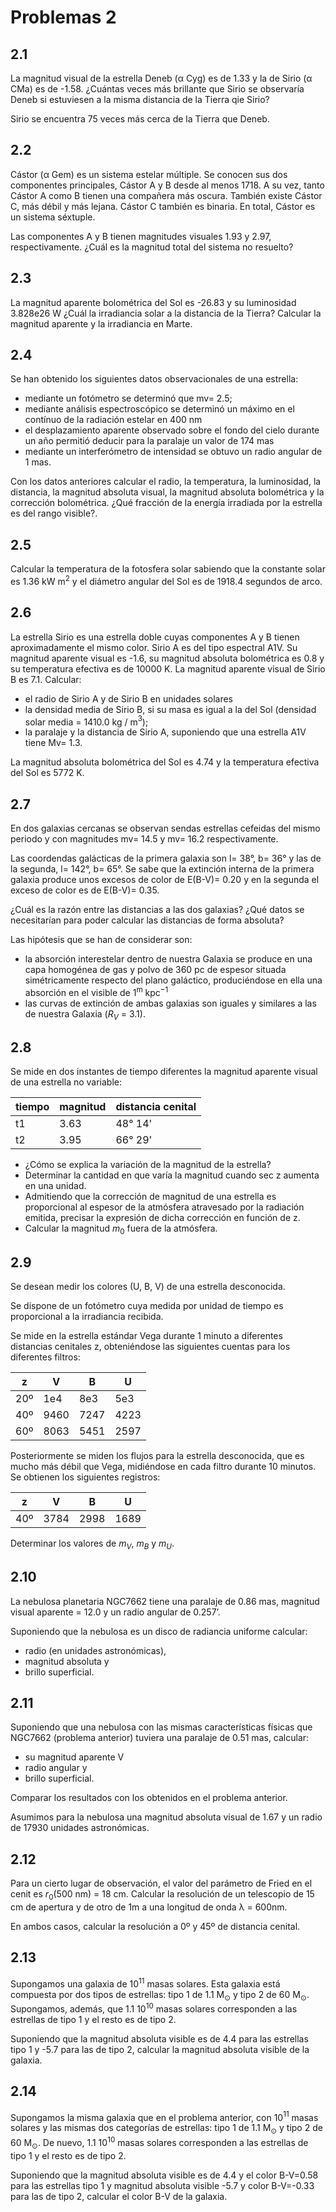 # Problemas 2

## 2.1
La magnitud visual de la estrella Deneb (α Cyg) es de 1.33 y la de Sirio (α CMa) es de -1.58. ¿Cuántas veces más brillante que Sirio se observaría Deneb si estuviesen a la misma distancia de la Tierra qie Sirio? 

Sirio se encuentra 75 veces más cerca de la Tierra que Deneb.

## 2.2
Cástor (α Gem) es un sistema estelar múltiple. Se conocen sus dos componentes principales, Cástor A y B desde al menos 1718. A su vez, tanto Cástor A como B tienen una compañera más oscura. También existe Cástor C, más débil y más lejana. Cástor C también es binaria. En total, Cástor es un sistema séxtuple.

Las componentes A y B tienen magnitudes visuales 1.93 y 2.97, respectivamente. ¿Cuál es la magnitud total del sistema no resuelto?

## 2.3
La magnitud aparente bolométrica del Sol es -26.83 y su luminosidad 3.828e26 W 
¿Cuál la irradiancia solar a la distancia de la Tierra? Calcular la magnitud aparente y la irradiancia en Marte.

## 2.4
Se han obtenido los siguientes datos observacionales de una estrella: 

* mediante un fotómetro se determinó que mv= 2.5; 
* mediante análisis espectroscópico se determinó un máximo en el contínuo de la radiación estelar en 400 nm
* el desplazamiento aparente observado sobre el fondo del cielo durante un año permitió deducir para la paralaje un valor de 174 mas 
* mediante un interferómetro de intensidad se obtuvo un radio angular de 1 mas. 

Con los datos anteriores calcular el radio, la temperatura, la luminosidad, la distancia, la magnitud absoluta visual, la magnitud absoluta bolométrica y la corrección bolométrica. ¿Qué fracción de la energía irradiada por la estrella es del rango visible?.

## 2.5
Calcular la temperatura de la fotosfera solar sabiendo que la constante solar es 1.36 kW m$^2$ y el diámetro angular del Sol es de 1918.4 segundos de arco.

## 2.6
La estrella Sirio es una estrella doble cuyas componentes A y B tienen aproximadamente el
mismo color. Sirio A es del tipo espectral A1V. Su magnitud aparente
visual es -1.6, su magnitud absoluta bolométrica es 0.8 y su temperatura efectiva es de 10000 K. La
magnitud aparente visual de Sirio B es 7.1. Calcular: 

* el radio de Sirio A y de Sirio B en unidades solares
* la densidad media de Sirio B, si su masa es igual a la del Sol (densidad solar media = 1410.0 kg / m$^3$); 
* la paralaje y la distancia de Sirio A, suponiendo que una estrella A1V tiene Mv= 1.3.

La magnitud absoluta bolométrica del Sol es 4.74 y la temperatura efectiva del Sol es $5772$ K.

## 2.7
En dos galaxias cercanas se observan sendas estrellas cefeidas del mismo periodo y con magnitudes mv= 14.5 y mv= 16.2 respectivamente.

Las coordendas galácticas de la primera galaxia son l= 38°, b= 36° y las de la segunda, l= 142°, b= 65°. Se sabe que la extinción interna de la primera galaxia produce unos excesos de color de E(B-V)= 0.20 y en la segunda el exceso de color es de E(B-V)= 0.35. 

¿Cuál es la razón entre las distancias a las dos galaxias?
¿Qué datos se necesitarían para poder calcular las distancias de forma absoluta? 

Las hipótesis que se han de considerar son: 

* la absorción interestelar dentro de nuestra Galaxia se produce en una capa homogénea de gas y polvo de 360 pc de espesor situada simétricamente respecto del plano galáctico, produciéndose en ella una absorción en el visible de 1$^\text{m}$ kpc$^{-1}$
* las curvas de extinción de ambas galaxias son iguales y similares a las de nuestra Galaxia ($R_V$ = 3.1).

## 2.8
Se mide en dos instantes de tiempo diferentes la magnitud aparente visual de una estrella
no variable: 

| tiempo | magnitud | distancia cenital |
| -------|----------|-------------------|
|   t1   | 3.63     | 48° 14'            |
| t2     | 3.95     | 66° 29' |

* ¿Cómo se explica la variación de la magnitud de la estrella?
* Determinar la cantidad en que varía la magnitud cuando sec z aumenta en una unidad.
* Admitiendo que la corrección de magnitud de una estrella es proporcional al espesor de la atmósfera atravesado por la radiación emitida, precisar la expresión de dicha corrección en función de z.
* Calcular la magnitud $m_0$ fuera de la atmósfera.

## 2.9
Se desean medir los colores (U, B, V) de una estrella desconocida. 

Se dispone de un fotómetro cuya medida por unidad de tiempo es proporcional a la irradiancia recibida. 

Se mide en la estrella estándar Vega durante 1 minuto a diferentes distancias cenitales z, obteniéndose las siguientes cuentas para los diferentes filtros:


|  z         | V   |  B   |  U   |
|------------|-----|------|------|
|   20º      | 1e4 | 8e3  | 5e3  |
|   40º      |9460 |7247  | 4223 |
|   60º      |8063 |5451  | 2597 |

Posteriormente se miden los flujos para la estrella desconocida, que es mucho más débil que
Vega, midiéndose en cada filtro durante 10 minutos. Se obtienen los siguientes registros:

|  z         | V   |  B   |  U   |
|------------|-----|------|------|
|  40º       |3784 | 2998 | 1689 |


Determinar los valores de $m_V$, $m_B$ y $m_U$.


## 2.10
La nebulosa planetaria NGC7662 tiene una paralaje de 0.86 mas, magnitud visual aparente = 12.0 y un radio angular 
de 0.257’. 


Suponiendo que la nebulosa es un disco de radiancia uniforme calcular:

* radio (en unidades astronómicas),  
* magnitud absoluta y 
* brillo superficial. 
 
## 2.11
Suponiendo que una nebulosa con las mismas características físicas que NGC7662 (problema anterior) tuviera una 
paralaje de 0.51 mas, calcular:

* su magnitud aparente V
* radio angular y 
* brillo superficial. 

Comparar los resultados con los obtenidos en el problema anterior. 

Asumimos para la nebulosa una magnitud absoluta visual de 1.67 y un radio de 17930 unidades astronómicas.

## 2.12
Para un cierto lugar de observación, el valor del parámetro de Fried en el cenit es 
$r_0$(500 nm) = 18 cm. Calcular la resolución de un telescopio de 15 cm de apertura y de otro de 1m a una longitud de onda λ = 600nm. 

En ambos casos, calcular la resolución a 0º y 45º de distancia cenital.

## 2.13
Supongamos una galaxia de 10$^{11}$ masas solares. Esta galaxia está compuesta por dos tipos de estrellas: tipo 1 de 1.1 M$_{\odot}$ y tipo 2 de 60 M$_{\odot}$. Supongamos, además, que 1.1 10$^{10}$ masas solares corresponden a las estrellas de tipo 1 y el resto es de tipo 2.

Suponiendo que la magnitud absoluta visible es de 4.4 para las estrellas tipo 1 y -5.7 para las de tipo 2, calcular la magnitud absoluta visible de la galaxia.

## 2.14
Supongamos la misma galaxia que en el problema anterior, con 10$^{11}$ masas solares y las mismas dos categorías de estrellas: tipo 1 de 1.1 M$_{\odot}$ y tipo 2 de 60 M$_{\odot}$. De nuevo, 1.1 10$^{10}$ masas solares corresponden a las estrellas de tipo 1 y el resto es de tipo 2.

Suponiendo que la magnitud absoluta visible es de 4.4 y el color B-V=0.58 para las estrellas tipo 1 y magnitud absoluta visible -5.7 y color B-V=-0.33 para las de tipo 2, calcular el color B-V de la galaxia.

